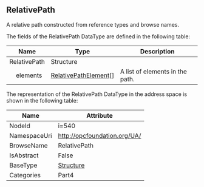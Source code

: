 <!-- datatype -->
## RelativePath
A relative path constructed from reference types and browse names.  
<!-- end of description -->
The fields of the RelativePath DataType are defined in the following table:  

|Name|Type|Description|
|---|---|---|
|RelativePath|Structure||
|&nbsp;&nbsp;&nbsp;&nbsp;elements|[RelativePathElement](../../../Part4/DataTypes/RelativePathElement/readme.md)[]|A list of elements in the path.|

The representation of the RelativePath DataType in the address space is shown in the following table:  

|Name|Attribute|
|---|---|
|NodeId|i=540|
|NamespaceUri|http://opcfoundation.org/UA/|
|BrowseName|RelativePath|
|IsAbstract|False|
|BaseType|[Structure](../../../Part3/DataTypes/Structure/readme.md)|
|Categories|Part4|

